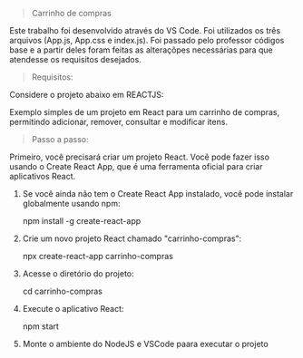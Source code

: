 > Carrinho de compras

<p> Este trabalho foi desenvolvido através do VS Code. Foi utilizados os três arquivos (App.js, App.css e index.js).
Foi passado pelo professor códigos base e  a partir deles foram feitas as alteraçõpes necessárias para que atendesse os requisitos desejados.</p>

>Requisitos:
<p>Considere o projeto abaixo em REACTJS: </p>
<p></p>Exemplo simples de um projeto em React para um carrinho de compras, permitindo adicionar,
remover, consultar e modificar itens.</p>

>Passo a passo:
<p>Primeiro, você precisará criar um projeto React. Você pode fazer isso usando o Create React
App, que é uma ferramenta oficial para criar aplicativos React.</p>

<ol> 
  <li> Se você ainda não tem o Create
React App instalado, você pode instalar globalmente usando npm:</li>
  <p> npm install -g create-react-app </p>

  <li> Crie um novo projeto React chamado "carrinho-compras": </li>
  <p> npx create-react-app carrinho-compras </p>
  <li> Acesse o diretório do projeto: </li>
  <p> cd carrinho-compras </p>
  <li> Execute o aplicativo React:</li>
  <p> npm start </p>
  <li> Monte o ambiente do NodeJS e VSCode paara executar o projeto </li>
</ol>
